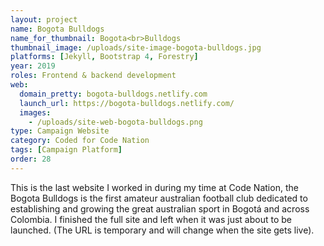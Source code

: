 ```yaml
---
layout: project
name: Bogota Bulldogs
name_for_thumbnail: Bogota<br>Bulldogs
thumbnail_image: /uploads/site-image-bogota-bulldogs.jpg
platforms: [Jekyll, Bootstrap 4, Forestry]
year: 2019
roles: Frontend & backend development
web:
  domain_pretty: bogota-bulldogs.netlify.com
  launch_url: https://bogota-bulldogs.netlify.com/
  images:
    - /uploads/site-web-bogota-bulldogs.png
type: Campaign Website
category: Coded for Code Nation
tags: [Campaign Platform]
order: 28
---
```


This is the last website I worked in during my time at Code Nation, the Bogota Bulldogs is the first amateur australian football club dedicated to establishing and growing the great australian sport in Bogotá and across Colombia. I finished the full site and left when it was just about to be launched. (The URL is temporary and will change when the site gets live).